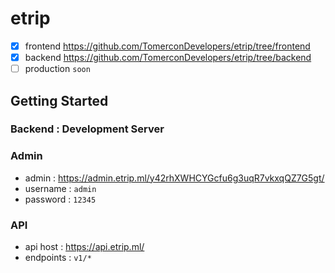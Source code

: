# etrip

- [x] frontend  https://github.com/TomerconDevelopers/etrip/tree/frontend
- [x] backend https://github.com/TomerconDevelopers/etrip/tree/backend
- [ ] production `soon`
## Getting Started

### Backend : Development Server
 
  ### Admin
 - admin : https://admin.etrip.ml/y42rhXWHCYGcfu6g3uqR7vkxqQZ7G5gt/
 - username : `admin`
 - password : `12345`
 
  ### API
  - api host : https://api.etrip.ml/
  - endpoints : `v1/*`
